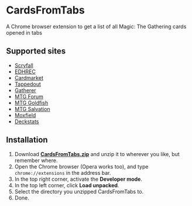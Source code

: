 # CardsFromTabs

A Chrome browser extension to get a list of all Magic: The Gathering cards opened in tabs

## Supported sites

- [Scryfall](https://scryfall.com)
- [EDHREC](https://edhrec.com)
- [Cardmarket](https://www.cardmarket.com)
- [Tappedout](https://tappedout.net)
- [Gatherer](https://gatherer.wizards.com)
- [MTG Forum](https://www.mtg-forum.de)
- [MTG Goldfish](https://www.mtggoldfish.com)
- [MTG Salvation](https://www.mtgsalvation.com)
- [Moxfield](https://moxfield.com)
- [Deckstats](https://deckstats.net)

## Installation

1. Download [**CardsFromTabs.zip**](https://github.com/toolcreator/CardsFromTabs/releases/) and unzip it to wherever
   you like, but remember where.
2. Open the Chrome browser (Opera works too), and type `chrome://extensions` in the address bar.
3. In the top right corner, activate the **Developer mode**.
4. In the top left corner, click **Load unpacked**.
5. Select the directory you unzipped CardsFromTabs to.
6. Done.
